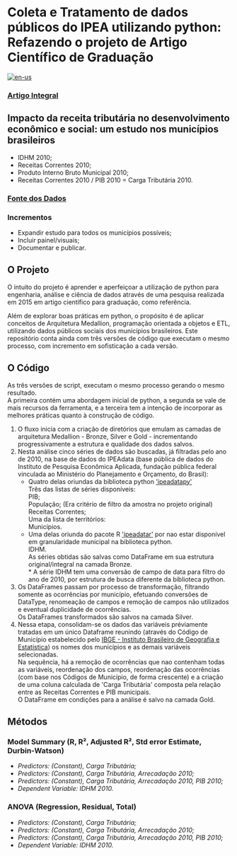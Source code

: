 # Coleta e Tratamento de dados públicos do IPEA utilizando python: Refazendo o projeto de Artigo Científico de Graduação

[![en-us](https://img.shields.io/badge/lang-en-red.svg)](https://github.com/puffdapaz/pythonIPEA/blob/58a7074737df5de5b85b8b66311f1e299fbd77e6/README.en_us.md)

### [Artigo Integral](https://github.com/puffdapaz/TCC/blob/66a3e445755dc30225056ef4bb92fabd85f85d14/Impacto%20da%20receita%20tribut%C3%A1ria%20no%20desenvolvimento%20econ%C3%B4mico%20e%20social.%20um%20estudo%20nos%20munic%C3%ADpios%20brasileiros.pdf)

## Impacto da receita tributária no desenvolvimento econômico e social: um estudo nos municípios brasileiros
- IDHM 2010;
- Receitas Correntes 2010;
- Produto Interno Bruto Municipal 2010;
- Receitas Correntes 2010 / PIB 2010 = Carga Tributária 2010.

### [Fonte dos Dados](http://www.ipeadata.gov.br/Default.aspx)

### Incrementos
- Expandir estudo para todos os municípios possíveis;
- Incluir painel/visuais;
- Documentar e publicar.

## O Projeto
O intuito do projeto é aprender e aperfeiçoar a utilização de python para engenharia, análise e ciência de dados através de uma pesquisa realizada em 2015 em artigo científico para graduação, como referência.

Além de explorar boas práticas em python, o propósito é de aplicar conceitos de Arquitetura Medallion, programação orientada a objetos e ETL, utilizando dados públicos sociais dos municípios brasileiros. Este repositório conta ainda com três versões de código que executam o mesmo processo, com incremento em sofisticação a cada versão.

## O Código
As três versões de script, executam o mesmo processo gerando o mesmo resultado. <br/>
A primeira contém uma abordagem inicial de python, a segunda se vale de mais recursos da ferramenta, e a terceira tem a intenção de incorporar as melhores práticas quanto à construção de código.

1. O fluxo inicia com a criação de diretórios que emulam as camadas de arquitetura Medallion - Bronze, Silver e Gold - incrementando progressivamente a estrutura e qualidade dos dados salvos.
2. Nesta análise cinco séries de dados são buscadas, já filtradas pelo ano de 2010, na base de dados do IPEAdata (base pública de dados do Instituto de Pesquisa Econômica Aplicada, fundação pública federal vinculada ao Ministério do Planejamento e Orçamento, do Brasil):
    - Quatro delas oriundas da biblioteca python ['ipeadatapy'](https://pypi.org/project/ipeadatapy/)<br/>
        Três das listas de séries disponíveis:<br/>
            PIB;<br/>
            População; (Era critério de filtro da amostra no projeto original)<br/>
            Receitas Correntes;<br/>
        Uma da lista de territórios:<br/>
            Municípios.<br/>
    - Uma delas oriunda do pacote R ['ipeadatar'](https://cran.r-project.org/web/packages/ipeadatar/index.html) por nao estar disponível em granularidade municipal na biblioteca python.<br/>
        IDHM.<br/>
As séries obtidas são salvas como DataFrame em sua estrutura original/integral na camada Bronze.<br/>
\* A série IDHM tem uma conversão de campo de data para filtro do ano de 2010, por estrutura de busca diferente da biblioteca python.
3. Os DataFrames passam por processo de transformação, filtrando somente as ocorrências por município, efetuando conversões de DataType, renomeação de campos e remoção de campos não utilizados e eventual duplicidade de ocorrências.<br/>
Os DataFrames transformados são salvos na camada Silver.
4. Nessa etapa, consolidam-se os dados das variáveis préviamente tratadas em um único Dataframe reunindo (através do Código de Município estabelecido pelo [IBGE - Instituto Brasileiro de Geografia e Estatística](https://servicodados.ibge.gov.br/api/docs/)) os nomes dos municípios e as demais variáveis selecionadas.<br/>
Na sequência, há a remoção de ocorrências que nao contenham todas as variáveis, reordenação dos campos, reordenação das ocorrências (com base nos Códigos de Município, de forma crescente) e a criação de uma coluna calculada de 'Carga Tributária' composta pela relação entre as Receitas Correntes e PIB municipais.<br/>
O DataFrame em condições para a análise é salvo na camada Gold.

## Métodos
### Model Summary (R, R², Adjusted R², Std error Estimate, Durbin-Watson)
- *Predictors: (Constant), Carga Tributária;*
- *Predictors: (Constant), Carga Tributária, Arrecadação 2010;*
- *Predictors: (Constant), Carga Tributária, Arrecadação 2010, PIB 2010;*
- *Dependent Variable: IDHM 2010.*
### ANOVA (Regression, Residual, Total)
- *Predictors: (Constant), Carga Tributária;*
- *Predictors: (Constant), Carga Tributária, Arrecadação 2010;*
- *Predictors: (Constant), Carga Tributária, Arrecadação 2010, PIB 2010;*
- *Dependent Variable: IDHM 2010.*